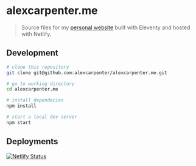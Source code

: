 # alexcarpenter.me

> Source files for my [personal website](https://alexcarpenter.me) built with Eleventy and hosted with Netlify.

## Development

```bash
# clone this repository
git clone git@github.com:alexcarpenter/alexcarpenter.me.git

# go to working directory
cd alexcarpenter.me

# install dependacies
npm install

# start a local dev server
npm start
```

## Deployments

[![Netlify Status](https://api.netlify.com/api/v1/badges/ff5b1139-f74a-4f07-b65a-fffb4ea38e94/deploy-status)](https://app.netlify.com/sites/jovial-shaw-cc9635/deploys)
